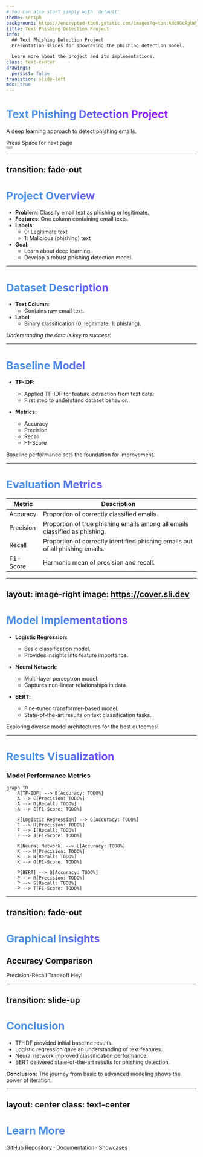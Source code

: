 ```yaml
---
# You can also start simply with 'default'
theme: seriph
background: https://encrypted-tbn0.gstatic.com/images?q=tbn:ANd9GcRgUWjEsn1xt8-PCnvw1Tr_T3V_ICHRAy75FA&s
title: Text Phishing Detection Project
info: |
  ## Text Phishing Detection Project
  Presentation slides for showcasing the phishing detection model.

  Learn more about the project and its implementations.
class: text-center
drawings:
  persist: false
transition: slide-left
mdc: true
---
```


# Text Phishing Detection Project

A deep learning approach to detect phishing emails.

<div @click="$slidev.nav.next" class="mt-12 py-1 animate-bounce" hover:bg="white op-10">
  Press Space for next page <carbon:arrow-right />
</div>

<div class="abs-br m-6 text-xl animate-pulse">
  <button @click="$slidev.nav.openInEditor" title="Open in Editor" class="slidev-icon-btn">
    <carbon:edit />
  </button>
  <a href="https://github.com/slidevjs/slidev" target="_blank" class="slidev-icon-btn">
    <carbon:logo-github />
  </a>
</div>

---
transition: fade-out
---

# Project Overview

- **Problem**: Classify email text as phishing or legitimate.
- **Features**: One column containing email texts.
- **Labels**:
  - 0: Legitimate text
  - 1: Malicious (phishing) text
- **Goal**: 
  - Learn about deep learning.
  - Develop a robust phishing detection model.

<style>
  h1 {
    background-color: #4A90E2;
    background-image: linear-gradient(45deg, #4A90E2 25%, #9013FE 75%);
    -webkit-background-clip: text;
    color: transparent;
  }
</style>

---

# Dataset Description

- **Text Column**:
  - Contains raw email text.
- **Label**:
  - Binary classification (0: legitimate, 1: phishing).

<div class="p-4 bg-gradient-to-r from-blue-500 via-purple-500 to-pink-500 rounded-md text-white">
  <em>Understanding the data is key to success!</em>
</div>

---

# Baseline Model

- **TF-IDF**:
  - Applied TF-IDF for feature extraction from text data.
  - First step to understand dataset behavior.

- **Metrics**:
  - Accuracy
  - Precision
  - Recall
  - F1-Score

<div class="flex justify-center mt-8">
  <div class="p-4 bg-blue-100 rounded shadow-lg animate-fade-in">
    <p>Baseline performance sets the foundation for improvement.</p>
  </div>
</div>

---

# Evaluation Metrics

| Metric       | Description                                                                 |
|--------------|-----------------------------------------------------------------------------|
| Accuracy     | Proportion of correctly classified emails.                                 |
| Precision    | Proportion of true phishing emails among all emails classified as phishing.|
| Recall       | Proportion of correctly identified phishing emails out of all phishing emails.|
| F1-Score     | Harmonic mean of precision and recall.                                     |

<chart-placeholder/>

---
layout: image-right
image: https://cover.sli.dev
---

# Model Implementations

- **Logistic Regression**:
  - Basic classification model.
  - Provides insights into feature importance.

- **Neural Network**:
  - Multi-layer perceptron model.
  - Captures non-linear relationships in data.

- **BERT**:
  - Fine-tuned transformer-based model.
  - State-of-the-art results on text classification tasks.

<div class="relative">
  <div class="absolute top-5 left-5 animate-slide-in">
    <p>Exploring diverse model architectures for the best outcomes!</p>
  </div>
</div>

---

# Results Visualization

### Model Performance Metrics

```mermaid
graph TD
    A[TF-IDF] --> B[Accuracy: TODO%]
    A --> C[Precision: TODO%]
    A --> D[Recall: TODO%]
    A --> E[F1-Score: TODO%]

    F[Logistic Regression] --> G[Accuracy: TODO%]
    F --> H[Precision: TODO%]
    F --> I[Recall: TODO%]
    F --> J[F1-Score: TODO%]

    K[Neural Network] --> L[Accuracy: TODO%]
    K --> M[Precision: TODO%]
    K --> N[Recall: TODO%]
    K --> O[F1-Score: TODO%]

    P[BERT] --> Q[Accuracy: TODO%]
    P --> R[Precision: TODO%]
    P --> S[Recall: TODO%]
    P --> T[F1-Score: TODO%]
```
---
transition: fade-out
---

# Graphical Insights

## Accuracy Comparison

<chart-placeholder class="animate-fade-in-up" />


<div v-click class="text-2xl">Precision-Recall Tradeoff Hey! </div>


<chart-placeholder class="animate-fade-in-up" />

---
transition: slide-up
---
# Conclusion

- TF-IDF provided initial baseline results.
- Logistic regression gave an understanding of text features.
- Neural network improved classification performance.
- BERT delivered state-of-the-art results for phishing detection.

<div class="p-4 bg-gradient-to-r from-green-400 via-blue-500 to-purple-600 rounded-md text-white">
  <strong>Conclusion:</strong> The journey from basic to advanced modeling shows the power of iteration.
</div>

---
layout: center
class: text-center 
---

# Learn More

[GitHub Repository](https://github.com/) · [Documentation](https://sli.dev) · [Showcases](https://sli.dev/resources/showcases)

<PoweredBySlidev mt-10 />
